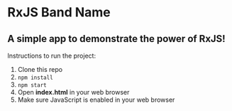 # RxJS Band Name

## A simple app to demonstrate the power of RxJS!

Instructions to run the project:
1. Clone this repo
2. `npm install`
3. `npm start`
4. Open **index.html** in your web browser
5. Make sure JavaScript is enabled in your web browser